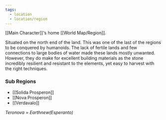 ```yaml
---
tags:
  - location
  - location/region
---
```

[[Main Character]]'s home [[World Map/Region]].

Situated on the north end of the land. This was one of the last of the regions to be conquered by humanoids. The lack of fertile lands and few connections to large bodies of water made these lands mostly unwanted. However, they do make for excellent building materials as the stone incredibly resilient and resistant to the elements, yet easy to harvest with the right techniques. 

### Sub Regions
- [[Solida Prosperon]]
- [[Nova Prosperon]]
- [[Verdavalo]]

*Teronova = Earthnew(Esperanto)*